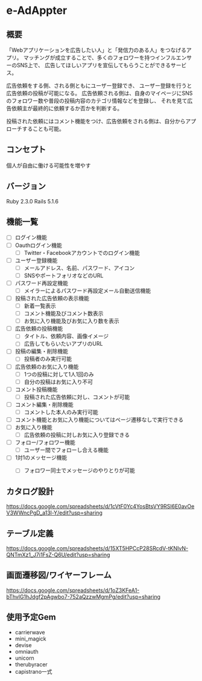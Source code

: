 # e-AdAppter

## 概要
「Webアプリケーションを広告したい人」と「発信力のある人」をつなげるアプリ。
マッチングが成立することで、多くのフォロワーを持つインフルエンサーのSNS上で、
広告してほしいアプリを宣伝してもらうことができるサービス。

広告依頼をする側、される側ともにユーザー登録でき、
ユーザー登録を行うと広告依頼の投稿が可能になる。
広告依頼される側は、自身のマイページにSNSのフォロワー数や普段の投稿内容のカテゴリ情報などを登録し、
それを見て広告依頼主が最終的に依頼するか否かを判断する。

投稿された依頼にはコメント機能をつけ、広告依頼をされる側は、自分からアプローチすることも可能。

## コンセプト
個人が自由に働ける可能性を増やす

## バージョン
Ruby 2.3.0
Rails 5.1.6

## 機能一覧
- [ ] ログイン機能
- [ ] Oauthログイン機能
  - [ ] Twitter・Facebookアカウントでのログイン機能
- [ ] ユーザー登録機能
  - [ ] メールアドレス、名前、パスワード、アイコン
  - [ ] SNSやポートフォリオなどのURL
- [ ] パスワード再設定機能
  - [ ] メイラーによるパスワード再設定メール自動送信機能
- [ ] 投稿された広告依頼の表示機能
  - [ ] 新着一覧表示
  - [ ] コメント機能及びコメント数表示
  - [ ] お気に入り機能及びお気に入り数を表示
- [ ] 広告依頼の投稿機能
  - [ ] タイトル、依頼内容、画像イメージ
  - [ ] 広告してもらいたいアプリのURL
- [ ] 投稿の編集・削除機能
  - [ ] 投稿者のみ実行可能
- [ ] 広告依頼のお気に入り機能
  - [ ] 1つの投稿に対して1人1回のみ
  - [ ] 自分の投稿はお気に入り不可
- [ ] コメント投稿機能
  - [ ] 投稿された広告依頼に対し、コメントが可能
- [ ] コメント編集・削除機能
  - [ ] コメントした本人のみ実行可能
- [ ] コメント機能とお気に入り機能についてはページ遷移なしで実行できる
- [ ] お気に入り機能
  - [ ] 広告依頼の投稿に対しお気に入り登録できる
- [ ] フォロー/フォロワー機能
  - [ ] ユーザー間でフォローし合える機能
- [ ] 1対1のメッセージ機能
  - [ ] フォロワー同士でメッセージのやりとりが可能



## カタログ設計
https://docs.google.com/spreadsheets/d/1cVtF0Yc4YosBtsVY9RSl6E0avOeV3WWncPgD_a13l-Y/edit?usp=sharing

## テーブル定義
https://docs.google.com/spreadsheets/d/15XT5HPCcP28SRcdV-tKNIvN-QNTmXz1_J7i1FsZ-Q6U/edit?usp=sharing

## 画面遷移図/ワイヤーフレーム
https://docs.google.com/spreadsheets/d/1oZ3KFeA1-bThvlG1hJdgf2pAgwbo7-752aQzzwMgmPg/edit?usp=sharing

## 使用予定Gem
* carrierwave
* mini_magick
* devise
* omniauth
* unicorn
* therubyracer
* capistrano一式
